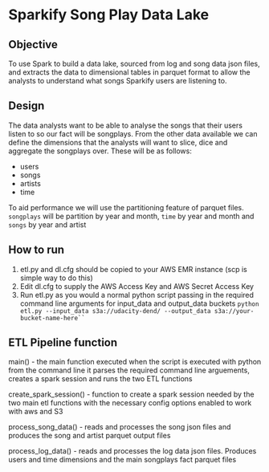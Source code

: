 # Sparkify Song Play Data Lake

## Objective
To use Spark to build a data lake, sourced from log and song data json files, and extracts the data to dimensional tables in parquet format to allow the analysts to understand what songs Sparkify users are listening to.

## Design
The data analysts want to be able to analyse the songs that their users listen to so our fact  will be songplays. From the other data available we can define the dimensions that the analysts will want to slice, dice and aggregate the songplays over. These will be as follows:

- users
- songs 
- artists
- time

To aid performance we will use the partitioning feature of parquet files. `songplays` will be partition by year and month, `time` by year and month and `songs` by year and artist

## How to run
1. etl.py and dl.cfg should be copied to your AWS EMR instance (scp is simple way to do this)
2. Edit dl.cfg to supply the AWS Access Key and AWS Secret Access Key
3. Run etl.py as you would a normal python script passing in the required command line arguments for input_data and output_data buckets `python etl.py --input_data s3a://udacity-dend/ --output_data s3a://your-bucket-name-here`` `

## ETL Pipeline function

main() - the main function executed when the script is executed with python from the command line it parses the required command line arguements, creates a spark session and runs the two ETL functions

create_spark_session() - function to create a spark session needed by the two main etl functions with the necessary config options enabled to work with aws and S3

process_song_data() - reads and processes the song json files and produces the song and artist parquet output files

process_log_data() - reads and processes the log data json files. Produces users and time dimensions and the main songplays fact parquet files

